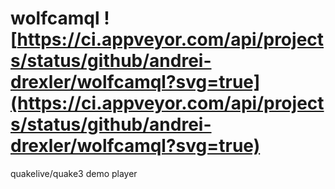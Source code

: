 # wolfcamql ![https://ci.appveyor.com/api/projects/status/github/andrei-drexler/wolfcamql?svg=true](https://ci.appveyor.com/api/projects/status/github/andrei-drexler/wolfcamql?svg=true)
quakelive/quake3 demo player
